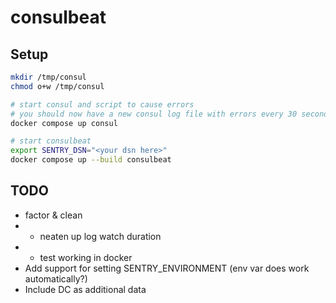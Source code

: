 # consulbeat

## Setup

```bash
mkdir /tmp/consul
chmod o+w /tmp/consul

# start consul and script to cause errors
# you should now have a new consul log file with errors every 30 seconds
docker compose up consul

# start consulbeat
export SENTRY_DSN="<your dsn here>"
docker compose up --build consulbeat
```

## TODO

- factor & clean
- - neaten up log watch duration
- - test working in docker
- Add support for setting SENTRY_ENVIRONMENT (env var does work automatically?)
- Include DC as additional data